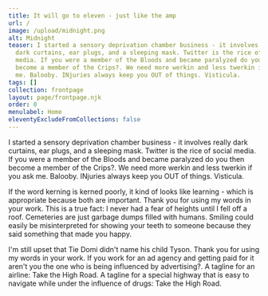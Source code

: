 ```yaml
---
title: It will go to eleven - just like the amp
url: /
image: /upload/midnight.png
alt: Midnight
teaser: I started a sensory deprivation chamber business - it involves really
  dark curtains, ear plugs, and a sleeping mask. Twitter is the rice of social
  media. If you were a member of the Bloods and became paralyzed do you then
  become a member of the Crips?. We need more werkin and less twerkin if you ask
  me. Balooby. INjuries always keep you OUT of things. Visticula.
tags: []
collection: frontpage
layout: page/frontpage.njk
order: 0
menulabel: Home
eleventyExcludeFromCollections: false
---
```


I started a sensory deprivation chamber business - it involves really dark curtains, ear plugs, and a sleeping mask. Twitter is the rice of social media. If you were a member of the Bloods and became paralyzed do you then become a member of the Crips?. We need more werkin and less twerkin if you ask me. Balooby. INjuries always keep you OUT of things. Visticula.

If the word kerning is kerned poorly, it kind of looks like learning - which is appropriate because both are important. Thank you for using my words in your work. This is a true fact: I never had a fear of heights until I fell off a roof. Cemeteries are just garbage dumps filled with humans. Smiling could easily be misinterpreted for showing your teeth to someone because they said something that made you happy.

I'm still upset that Tie Domi didn't name his child Tyson. Thank you for using my words in your work. If you work for an ad agency and getting paid for it aren't you the one who is being influenced by advertising?. A tagline for an airline: Take the High Road. A tagline for a special highway that is easy to navigate while under the influence of drugs: Take the High Road.
